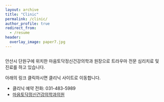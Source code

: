 ```yaml
---
layout: archive
title: "Clinic"
permalink: /clinic/
author_profile: true
redirect_from:
  - /resume
header:
  overlay_image: paper7.jpg
---
```

<img src="http://alextaehwan.github.io/namhee.github.io/images/logo.jpg" alt="">

안산시 단원구에 위치한 마음토닥정신건강의학과 원장으로 트라우마 전문 심리치료 및 진료를 하고 있습니다. 

아래의 링크 클릭하시면 클리닉 사이트로 이동합니다. 

* 클리닉 예약 전화: 031-483-5989
* [마음토닥정신건강의학과의원](https://maumtodoc.modoo.at/)
